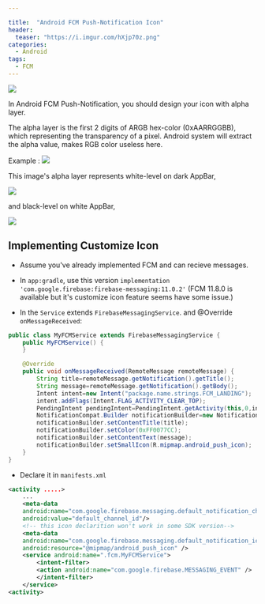 ```yaml
---

title:  "Android FCM Push-Notification Icon"
header:
  teaser: "https://i.imgur.com/hXjp70z.png"
categories: 
  - Android
tags:
  - FCM
---
```


<a href="https://i.imgur.com/hXjp70z.png"><img src="https://i.imgur.com/hXjp70z.png"></a>
    
In Android FCM Push-Notification, you should design your icon with alpha layer.
    
The alpha layer is the first 2 digits of ARGB hex-color (0xAARRGGBB), which representing the transparency of a pixel.
Android system will extract the alpha value, makes RGB color useless here.

Example : 
<img src="https://i.imgur.com/kI7jqNy.png"/>

This image's alpha layer represents white-level on dark AppBar, 

<img src="https://i.imgur.com/hXjp70z.png"/>

and black-level on white AppBar,

<img src="https://i.imgur.com/ALboBzW.png"/>
    
## Implementing Customize Icon
- Assume you've already implemented FCM and can recieve messages.
- In `app:gradle`, use this version `implementation 'com.google.firebase:firebase-messaging:11.0.2'`
(FCM 11.8.0 is available but it's customize icon feature seems have some issue.)

- In the `Service` extends `FirebaseMessagingService`. and @Override `onMessageReceived`:
``` java
public class MyFCMService extends FirebaseMessagingService {
    public MyFCMService() {
    }

    @Override
    public void onMessageReceived(RemoteMessage remoteMessage) {
        String title=remoteMessage.getNotification().getTitle();
        String message=remoteMessage.getNotification().getBody();
        Intent intent=new Intent("package.name.strings.FCM_LANDING");
        intent.addFlags(Intent.FLAG_ACTIVITY_CLEAR_TOP);
        PendingIntent pendingIntent=PendingIntent.getActivity(this,0,intent,PendingIntent.FLAG_ONE_SHOT);
        NotificationCompat.Builder notificationBuilder=new NotificationCompat.Builder(this, "default_channel_id"); // default channels
        notificationBuilder.setContentTitle(title);
        notificationBuilder.setColor(0xFF0077CC);
        notificationBuilder.setContentText(message);
        notificationBuilder.setSmallIcon(R.mipmap.android_push_icon); 
	}
}
```

- Declare it in `manifests.xml`
  
```xml
<activity .....>
	...
    <meta-data
	android:name="com.google.firebase.messaging.default_notification_channel_id"
	android:value="default_channel_id"/>
    <!-- this icon declarition won't work in some SDK version-->
    <meta-data
	android:name="com.google.firebase.messaging.default_notification_icon"
	android:resource="@mipmap/android_push_icon" />
    <service android:name=".fcm.MyFCMService">
        <intent-filter>
    	<action android:name="com.google.firebase.MESSAGING_EVENT" />
        </intent-filter>
    </service>
<activity>
```
